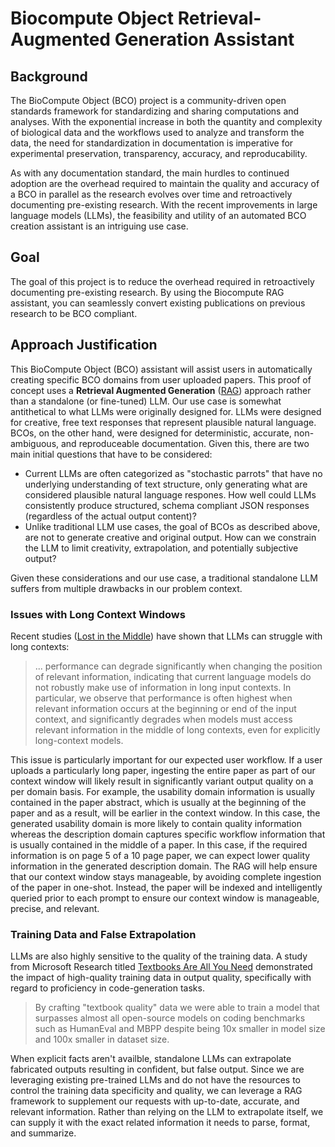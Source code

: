 # Biocompute Object Retrieval-Augmented Generation Assistant

## Background

The BioCompute Object (BCO) project is a community-driven open standards framework for standardizing and sharing computations and analyses. With the exponential increase in both the quantity and complexity of biological data and the workflows used to analyze and transform the data, the need for standardization in documentation is imperative for experimental preservation, transparency, accuracy, and reproducability.

As with any documentation standard, the main hurdles to continued adoption are the overhead required to maintain the quality and accuracy of a BCO in parallel as the research evolves over time and retroactively documenting pre-existing research. With the recent improvements in large language models (LLMs), the feasibility and utility of an automated BCO creation assistant is an intriguing use case.

## Goal

The goal of this project is to reduce the overhead required in retroactively documenting pre-existing research. By using the Biocompute RAG assistant, you can seamlessly convert existing publications on previous research to be BCO compliant.

## Approach Justification

This BioCompute Object (BCO) assistant will assist users in automatically creating specific BCO domains from user uploaded papers. This proof of concept uses a **Retrieval Augmented Generation** ([RAG](https://arxiv.org/abs/2005.11401)) approach rather than a standalone (or fine-tuned) LLM. Our use case is somewhat antithetical to what LLMs were originally designed for. LLMs were designed for creative, free text responses that represent plausible natural language. BCOs, on the other hand, were designed for deterministic, accurate, non-ambiguous, and reproduceable documentation. Given this, there are two main initial questions that have to be considered:

- Current LLMs are often categorized as "stochastic parrots" that have no underlying understanding of text structure, only generating what are considered plausible natural language respones. How well could LLMs consistently produce structured, schema compliant JSON responses (regardless of the actual output content)? 
- Unlike traditional LLM use cases, the goal of BCOs as described above, are not to generate creative and original output. How can we constrain the LLM to limit creativity, extrapolation, and potentially subjective output? 

Given these considerations and our use case, a traditional standalone LLM suffers from multiple drawbacks in our problem context.

### Issues with Long Context Windows

Recent studies ([Lost in the Middle](https://cs.stanford.edu/~nfliu/papers/lost-in-the-middle.arxiv2023.pdf)) have shown that LLMs can struggle with long contexts: 

> ... performance can degrade significantly when changing the position of relevant information, indicating that current language models do not robustly make use of information in long input contexts. In particular, we observe that performance is often highest when relevant information occurs at the beginning or end of the input context, and significantly degrades when models must access relevant information in the middle of long contexts, even for explicitly long-context models.

This issue is particularly important for our expected user workflow. If a user uploads a particularly long paper, ingesting the entire paper as part of our context window will likely result in significantly variant output quality on a per domain basis. For example, the usability domain information is usually contained in the paper abstract, which is usually at the beginning of the paper and as a result, will be earlier in the context window. In this case, the generated usability domain is more likely to contain quality information whereas the description domain captures specific workflow information that is usually contained in the middle of a paper. In this case, if the required information is on page 5 of a 10 page paper, we can expect lower quality information in the generated description domain. The RAG will help ensure that our context window stays manageable, by avoiding complete ingestion of the paper in one-shot. Instead, the paper will be indexed and intelligently queried prior to each prompt to ensure our context window is manageable, precise, and relevant.

### Training Data and False Extrapolation

LLMs are also highly sensitive to the quality of the training data. A study from Microsoft Research titled [Textbooks Are All You Need](https://arxiv.org/pdf/2306.11644.pdf) demonstrated the impact of high-quality training data in output quality, specifically with regard to proficiency in code-generation tasks. 

> By crafting "textbook quality" data we were able to train a model that surpasses almost all open-source models on coding benchmarks such as HumanEval and MBPP despite being 10x smaller in model size and 100x smaller in dataset size. 

When explicit facts aren't availble, standalone LLMs can extrapolate fabricated outputs resulting in confident, but false output. Since we are leveraging existing pre-trained LLMs and do not have the resources to control the training data specificity and quality, we can leverage a RAG framework to supplement our requests with up-to-date, accurate, and relevant information. Rather than relying on the LLM to extrapolate itself, we can supply it with the exact related information it needs to parse, format, and summarize.
